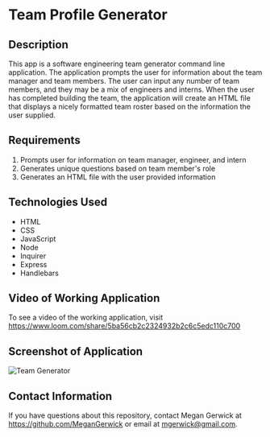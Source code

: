 # Team Profile Generator

## Description
This app is a software engineering team generator command line application. The application prompts the user for information about the team manager and team members. The user can input any number of team members, and they may be a mix of engineers and interns. When the user has completed building the team, the application will create an HTML file that displays a nicely formatted team roster based on the information the user supplied. 

## Requirements
1. Prompts user for information on team manager, engineer, and intern
2. Generates unique questions based on team member's role
3. Generates an HTML file with the user provided information 

## Technologies Used
- HTML
- CSS
- JavaScript
- Node
- Inquirer
- Express
- Handlebars

## Video of Working Application
To see a video of the working application, visit https://www.loom.com/share/5ba56cb2c2324932b2c6c5edc110c700

## Screenshot of Application
![Team Generator](https://user-images.githubusercontent.com/69534417/104521309-4388fe80-55c2-11eb-9d65-6c5fbe768144.PNG)

## Contact Information
If you have questions about this repository, contact Megan Gerwick at https://github.com/MeganGerwick or email at mgerwick@gmail.com.
